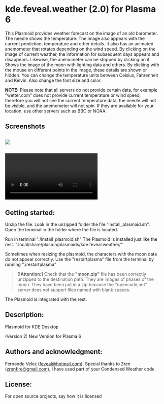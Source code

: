 # kde.feveal.weather (2.0) for Plasma 6

This Plasmoid provides weather forecast on the image of an old barometer. The needle shows the temperature. The image also appears with the current prediction, temperature and other details. It also has an animated anemometer that rotates depending on the wind speed. By clicking on the image of current weather, the information for subsequent days appears and disappears. Likewise, the anemometer can be stopped by clicking on it. Shows the image of the moon with lighting data and others. By clicking with the mouse on different points in the image, these details are shown or hidden.
You can change the temperature units between Celsius, Fahrenheit and Kelvin. Also change the font size and color.

**NOTE:** Please note that all servers do not provide certain data, for example "wetter.com" does not provide current temperature or wind speed, therefore you will not see the current temperature data, the needle will not be visible, and the anemometer will not spin. If they are available for your location, use other servers such as BBC or NOAA.

## Screenshots
![]([https://github.com/feveal/plasma6.kde.feveal.weather/blob/main/Screenshot_baro.png])
-
![](https://github.com/feveal/plasma6.kde.feveal.weather/blob/main/plasma_baro.mp4)
-

## Getting started:
Unzip the file. Look in the unzipped folder the file "install_plasmoid.sh". Open the terminal in the folder where the file is located.

Run in terminal "./install_plasmoid.sh"
The Plasmoid is installed just like the rest. ".local/share/plasma/plasmoids/kde.feveal.weather/"

Sometimes when resizing the plasmoid, the characters with the moon data do not appear correctly. Use the "restartplasma" file from the terminal by running "./restartplasma"

> **[!Attention:]**
> Check that the **"moon.zip"** file has been correctly unzipped to the destination path. They are images of phases of the moon. They have been put in a zip because the "opencode,net" server does not support files named with blank spaces.

The Plasmoid is integrated  with the rest.

## Description:
Plasmoid for KDE Desktop

(Version 2) New Version for Plasma 6

## Authors and acknowledgment:
Fernando Velez (feveal@hotmail.com). Special thanks to Zren (zrenfire@gmail.com), I have used part of your Condensed Weather code.

## License:
For open source projects, say how it is licensed

